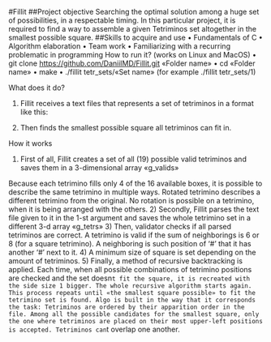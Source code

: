 #Fillit
##Project objective
  Searching the optimal solution among a huge set of possibilities, in a respectable timing.
In this particular project, it is required to find a way to assemble a given Tetriminos set altogether in the smallest possible square.
##Skills to acquire and use
•	Fundamentals of C
•	Algorithm elaboration
•	Team work
•	Familiarizing with a recurring problematic in programming
How to run it? (works on Linux and MacOS)
•	git clone https://github.com/DaniilMD/Fillit.git «Folder name»
•	cd «Folder name»
•	make
•	./fillit tetr_sets/«Set name» (for example ./fillit tetr_sets/1)

What does it do?
1) Fillit receives a text files that represents a set of tetriminos in a format like this:













2) Then finds the smallest possible square all tetriminos can fit in.
 
How it works
1) First of all, Fillit creates a set of all (19) possible valid tetriminos and saves them in a 3-dimensional array «g_valids»
 
Because each tetrimino fills only 4 of the 16 available boxes, it is possible to describe the same tetrimino in multiple ways. Rotated tetrimino describes a different tetrimino from the original. No rotation is possible on a tetrimino, when it is being arranged with the others.
2) Secondly, Fillit parses the text file given to it in the 1-st argument and saves the whole tetrimino set in a different 3-d array «g_tetrs»
3) Then, validator checks if all parsed tetriminos are correct. A tetrimino is valid if the sum of neighborings is 6 or 8 (for a square tetrimino). A neighboring is such position of ‘#’ that it has another ‘#’ next to it.
4) A minimum size of square is set depending on the amount of tetriminos.
5) Finally, a method of recursive backtracking is applied. Each time, when all possible combinations of tetrimino positions are checked and the set doesn`t fit the square, it is recreated with the side size 1 bigger. The whole recursive algorithm starts again. This process repeats until «the smallest square possible» to fit the tetrimino set is found.
Algo is built in the way that it corresponds the task:
Tetriminos are ordered by their apparition order in the file. Among all the possible candidates for the smallest square, only the one where tetriminos are placed on their most upper-left positions is accepted. Tetriminos can`t overlap one another.
